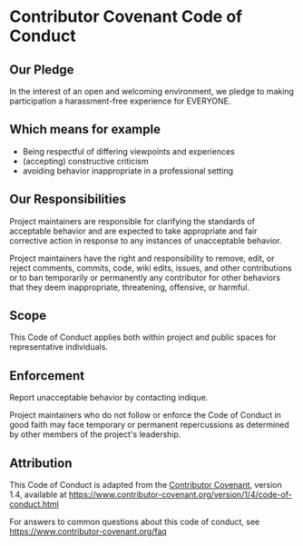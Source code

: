 # Contributor Covenant Code of Conduct

## Our Pledge

In the interest of an open and welcoming environment, we pledge to making participation a harassment-free experience for EVERYONE.

## Which means for example

* Being respectful of differing viewpoints and experiences
* (accepting) constructive criticism
* avoiding behavior inappropriate in a professional setting

## Our Responsibilities

Project maintainers are responsible for clarifying the standards of acceptable
behavior and are expected to take appropriate and fair corrective action in
response to any instances of unacceptable behavior.

Project maintainers have the right and responsibility to remove, edit, or
reject comments, commits, code, wiki edits, issues, and other contributions or to ban temporarily or
permanently any contributor for other behaviors that they deem inappropriate,
threatening, offensive, or harmful.

## Scope

This Code of Conduct applies both within project and public spaces for representative individuals.

## Enforcement

Report unacceptable behavior by contacting indique.

Project maintainers who do not follow or enforce the Code of Conduct in good
faith may face temporary or permanent repercussions as determined by other
members of the project's leadership.

## Attribution

This Code of Conduct is adapted from the [Contributor Covenant][homepage], version 1.4,
available at https://www.contributor-covenant.org/version/1/4/code-of-conduct.html

[homepage]: https://www.contributor-covenant.org

For answers to common questions about this code of conduct, see
https://www.contributor-covenant.org/faq
